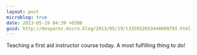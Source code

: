 ```yaml
---
layout: post
microblog: true
date: 2013-05-19 04:39 +0300
guid: http://desparoz.micro.blog/2013/05/19/t335932653448609793.html
---
```

Teaching a first aid instructor course today. A most fulfilling thing to do!
